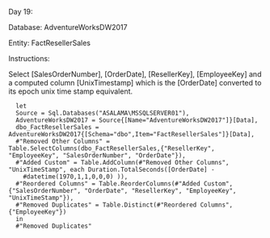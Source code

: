 Day 19:

Database: AdventureWorksDW2017 

Entity: FactResellerSales 

Instructions: 

Select [SalesOrderNumber], [OrderDate], [ResellerKey], [EmployeeKey] 
and a computed column  [UnixTimestamp] which is the [OrderDate] 
converted to its epoch unix time stamp equivalent.


      let
      Source = Sql.Databases("ASALAMA\MSSQLSERVER01"),
      AdventureWorksDW2017 = Source{[Name="AdventureWorksDW2017"]}[Data],
      dbo_FactResellerSales = AdventureWorksDW2017{[Schema="dbo",Item="FactResellerSales"]}[Data],
      #"Removed Other Columns" = Table.SelectColumns(dbo_FactResellerSales,{"ResellerKey", "EmployeeKey", "SalesOrderNumber", "OrderDate"}),
      #"Added Custom" = Table.AddColumn(#"Removed Other Columns", "UnixTimeStamp", each Duration.TotalSeconds([OrderDate] - 
        #datetime(1970,1,1,0,0,0) )),
      #"Reordered Columns" = Table.ReorderColumns(#"Added Custom",{"SalesOrderNumber", "OrderDate", "ResellerKey", "EmployeeKey", "UnixTimeStamp"}),
      #"Removed Duplicates" = Table.Distinct(#"Reordered Columns", {"EmployeeKey"})
      in
      #"Removed Duplicates"
